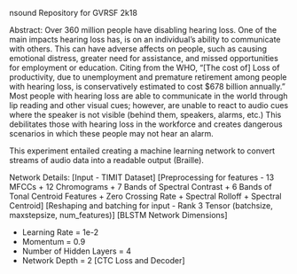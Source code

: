 nsound
Repository for GVRSF 2k18

Abstract:
Over 360 million people have disabling hearing loss. One of the main impacts hearing loss has, is on an individual’s ability to communicate with others. This can have adverse affects on people, such as causing emotional distress, greater need for assistance, and missed opportunities for employment or education. Citing from the WHO, “[The cost of] Loss of productivity, due to unemployment and premature retirement among people with hearing loss, is conservatively estimated to cost $678 billion annually.” Most people with hearing loss are able to communicate in the world through lip reading and other visual cues; however, are unable to react to audio cues where the speaker is not visible (behind them, speakers, alarms, etc.) This debilitates those with hearing loss in the workforce and creates dangerous scenarios in which these people may not hear an alarm.

This experiment entailed creating a machine learning network to convert streams of audio data into a readable output (Braille).

Network Details:
[Input - TIMIT Dataset]
[Preprocessing for features - 13 MFCCs + 12 Chromograms + 7 Bands of Spectral Contrast + 6 Bands of Tonal Centroid
Features + Zero Crossing Rate + Spectral Rolloff + Spectral Centroid]
[Reshaping and batching for input - Rank 3 Tensor (batchsize, maxstepsize, num_features)]
[BLSTM Network Dimensions]
* Learning Rate = 1e-2
* Momentum = 0.9
* Number of Hidden Layers = 4
* Network Depth = 2
[CTC Loss and Decoder]

